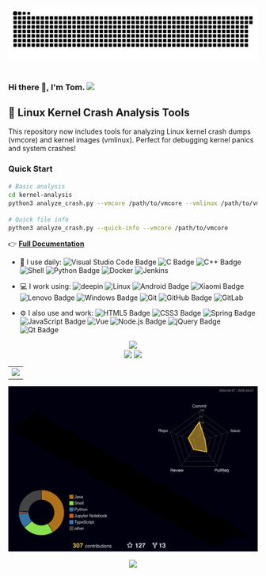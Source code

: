 <div align="center">
  
  <!-- Snake Code Contribution Map 贪吃蛇代码贡献图 -->
  <picture>
    <source media="(prefers-color-scheme: dark)" srcset="https://github.com/TomWithKernel/TomWithKernel/blob/main/profile-snake-contrib/github-contribution-grid-snake-dark.svg" />
    <source media="(prefers-color-scheme: light)" srcset="https://github.com/TomWithKernel/TomWithKernel/blob/main/profile-snake-contrib/github-contribution-grid-snake.svg" />
    <img alt="github-snake" src="https://github.com/TomWithKernel/TomWithKernel/blob/main/profile-snake-contrib/github-contribution-grid-snake-dark.svg" />
  </picture>

</div>
  <!-- for beauty 留个空行好看点 -->
  <div>&nbsp;</div>

### Hi there 👋, I'm Tom.  <a href="https://tomwithkernel.github.io/"><img src="https://img.shields.io/badge/GitHubPages-博客-8c36db" /></a>&emsp;

## 🔧 Linux Kernel Crash Analysis Tools

This repository now includes tools for analyzing Linux kernel crash dumps (vmcore) and kernel images (vmlinux). Perfect for debugging kernel panics and system crashes!

### Quick Start
```bash
# Basic analysis
cd kernel-analysis
python3 analyze_crash.py --vmcore /path/to/vmcore --vmlinux /path/to/vmlinux

# Quick file info
python3 analyze_crash.py --quick-info --vmcore /path/to/vmcore
```

👉 **[Full Documentation](./kernel-analysis/README.md)**
- 🚀 I use daily:
![Visual Studio Code Badge](https://img.shields.io/badge/Visual%20Studio%20Code-007ACC?logo=visualstudiocode&logoColor=fff&style=flat)
![C Badge](https://img.shields.io/badge/C-A8B9CC?logo=c&logoColor=fff&style=flat)
![C++ Badge](https://img.shields.io/badge/C%2B%2B-00599C?logo=cplusplus&logoColor=fff&style=flat)
![Shell](https://img.shields.io/badge/-Shell-4EC422?logo=Shell&logoColor=FF7043)
![Python Badge](https://img.shields.io/badge/Python-3776AB?logo=python&logoColor=fff&style=flat)
![Docker](https://img.shields.io/badge/-Docker-2496ED?style=flat-square&logo=Docker&logoColor=fff)
![Jenkins](https://img.shields.io/badge/-Jenkins-F6C915?logo=jenkins&logoColor=F16061)

- 💻 I work using:
![deepin](https://img.shields.io/badge/-deepin-blue?logo=deepin)
![Linux](https://img.shields.io/badge/-Linux-F16061?logo=linux&logoColor=000)
![Android Badge](https://img.shields.io/badge/Android-3DDC84?logo=android&logoColor=fff&style=flat)
![Xiaomi Badge](https://img.shields.io/badge/Xiaomi-FF6900?logo=xiaomi&logoColor=fff&style=flat)
![Lenovo Badge](https://img.shields.io/badge/Lenovo-E2231A?logo=lenovo&logoColor=fff&style=flat)
![Windows Badge](https://img.shields.io/badge/Windows-0078D6?logo=windows&logoColor=fff&style=flat)
![Git](https://img.shields.io/badge/-Git-000000?logo=git&logoColor=FF7043)
![GitHub Badge](https://img.shields.io/badge/GitHub-181717?logo=github&logoColor=fff&style=flat)
![GitLab](https://img.shields.io/badge/-GitLab-FCA121?style=plastic&logo=gitlab)

- ⚙️ I also use and work:
![HTML5 Badge](https://img.shields.io/badge/HTML5-E34F26?logo=html5&logoColor=fff&style=flat)
![CSS3 Badge](https://img.shields.io/badge/CSS3-1572B6?logo=css3&logoColor=fff&style=flat)
![Spring Badge](https://img.shields.io/badge/Spring-6DB33F?logo=spring&logoColor=fff&style=flat)
![JavaScript Badge](https://img.shields.io/badge/JavaScript-F7DF1E?logo=javascript&logoColor=000&style=flat)
![Vue](https://img.shields.io/badge/Vue.js-35495E?logo=vue.js&logoColor=4FC08D)
![Node.js Badge](https://img.shields.io/badge/Node.js-393?logo=nodedotjs&logoColor=fff&style=flat)
![jQuery Badge](https://img.shields.io/badge/jQuery-0769AD?logo=jquery&logoColor=fff&style=flat)
![Qt Badge](https://img.shields.io/badge/Qt-41CD52?logo=qt&logoColor=fff&style=flat)

<div align="center">
  <!-- programming tool icon 编程工具图标 -->
  <img src="https://skillicons.dev/icons?i=linux,arch,ubuntu,c,cpp,cmake,vim,git,github,jenkins,html,css,js,java,npm" /><br>
</div>


<div align="center" >
    <!-- GitHub 数据统计 -->
    <img height="137px" src="https://github-readme-stats-git-masterrstaa-rickstaa.vercel.app/api?username=TomWithKernel&hide_title=true&hide_border=true&show_icons=true&include_all_commits=true&line_height=21text_color=000&icon_color=000&bg_color=0,ea6161,ffc64d,fffc4d,52fa5a&theme=graywhite" />
    <img height="137px" src="https://github-readme-stats-git-masterrstaa-rickstaa.vercel.app/api/top-langs/?username=TomWithKernel&hide_title=true&hide_border=true&layout=compact&langs_count=6&text_color=000&icon_color=fff&bg_color=0,52fa5a,4dfcff,c64dff&theme=graywhite" /><br>

</div>


<div align="center">
<table>
  <tr>
    <td>
      <!-- GitHub Activity Graph GitHub 活动图 -->
      <picture>
        <source media="(prefers-color-scheme: dark)" srcset="https://github-readme-activity-graph.vercel.app/graph?username=TomWithKernel&theme=tokyo-night&bg_color=FF000000&hide_border=true" />
        <source media="(prefers-color-scheme: light)" srcset="https://github-readme-activity-graph.vercel.app/graph?username=TomWithKernel&theme=tokyo-night&bg_color=FF000000&color=000000&hide_border=true" />
        <img src="https://github-readme-activity-graph.vercel.app/graph?username=TomWithKernel&theme=tokyo-night&bg_color=FF000000&hide_border=true" />
      </picture>
  </tr>
</table>

 <!-- profile-3d-contrib 3D 贡献图-->
  <picture>
    <source media="(prefers-color-scheme: dark)" srcset="https://github.com/TomWithKernel/TomWithKernel/blob/main/profile-3d-contrib/profile-night-rainbow.svg" />
    <source media="(prefers-color-scheme: light)" srcset="https://github.com/TomWithKernel/TomWithKernel/blob/main/profile-3d-contrib/profile-gitblock.svg" />
    <img src="https://github.com/TomWithKernel/TomWithKernel/blob/main/profile-3d-contrib/profile-night-rainbow.svg" />
  </picture>

  <img src="https://cdn.jsdelivr.net/gh/sun0225SUN/sun0225SUN/assets/images/icon.png" /></div>
</div>
